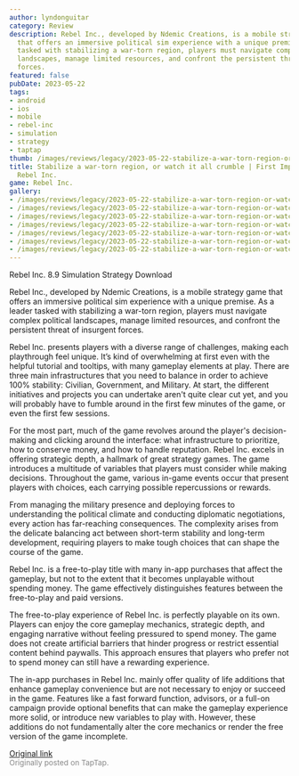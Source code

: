 ```yaml
---
author: lyndonguitar
category: Review
description: Rebel Inc., developed by Ndemic Creations, is a mobile strategy game
  that offers an immersive political sim experience with a unique premise. As a leader
  tasked with stabilizing a war-torn region, players must navigate complex political
  landscapes, manage limited resources, and confront the persistent threat of insurgent
  forces.
featured: false
pubDate: 2023-05-22
tags:
- android
- ios
- mobile
- rebel-inc
- simulation
- strategy
- taptap
thumb: /images/reviews/legacy/2023-05-22-stabilize-a-war-torn-region-or-watch-it-all-crumble--first-impressions---rebel-inc-0.avif
title: Stabilize a war-torn region, or watch it all crumble | First Impressions -
  Rebel Inc.
game: Rebel Inc.
gallery:
- /images/reviews/legacy/2023-05-22-stabilize-a-war-torn-region-or-watch-it-all-crumble--first-impressions---rebel-inc-0.avif
- /images/reviews/legacy/2023-05-22-stabilize-a-war-torn-region-or-watch-it-all-crumble--first-impressions---rebel-inc-1.avif
- /images/reviews/legacy/2023-05-22-stabilize-a-war-torn-region-or-watch-it-all-crumble--first-impressions---rebel-inc-2.avif
- /images/reviews/legacy/2023-05-22-stabilize-a-war-torn-region-or-watch-it-all-crumble--first-impressions---rebel-inc-3.avif
- /images/reviews/legacy/2023-05-22-stabilize-a-war-torn-region-or-watch-it-all-crumble--first-impressions---rebel-inc-4.avif
- /images/reviews/legacy/2023-05-22-stabilize-a-war-torn-region-or-watch-it-all-crumble--first-impressions---rebel-inc-5.avif
- /images/reviews/legacy/2023-05-22-stabilize-a-war-torn-region-or-watch-it-all-crumble--first-impressions---rebel-inc-6.avif
---
```

Rebel Inc.
8.9
Simulation
Strategy
Download

Rebel Inc., developed by Ndemic Creations, is a mobile strategy game that offers an immersive political sim experience with a unique premise. As a leader tasked with stabilizing a war-torn region, players must navigate complex political landscapes, manage limited resources, and confront the persistent threat of insurgent forces.

Rebel Inc. presents players with a diverse range of challenges, making each playthrough feel unique. It’s kind of overwhelming at first even with the helpful tutorial and tooltips, with many gameplay elements at play. There are three main infrastructures that you need to balance in order to achieve 100% stability: Civilian, Government, and Military. At start, the different initiatives and projects you can undertake aren't quite clear cut yet, and you will probably have to fumble around in the first few minutes of the game, or even the first few sessions.

For the most part, much of the game revolves around the player's decision-making and clicking around the interface: what infrastructure to prioritize, how to conserve money, and how to handle reputation. Rebel Inc. excels in offering strategic depth, a hallmark of great strategy games. The game introduces a multitude of variables that players must consider while making decisions. Throughout the game, various in-game events occur that present players with choices, each carrying possible repercussions or rewards.

From managing the military presence and deploying forces to understanding the political climate and conducting diplomatic negotiations, every action has far-reaching consequences. The complexity arises from the delicate balancing act between short-term stability and long-term development, requiring players to make tough choices that can shape the course of the game.

Rebel Inc. is a free-to-play title with many in-app purchases that affect the gameplay, but not to the extent that it becomes unplayable without spending money. The game effectively distinguishes features between the free-to-play and paid versions.

The free-to-play experience of Rebel Inc. is perfectly playable on its own. Players can enjoy the core gameplay mechanics, strategic depth, and engaging narrative without feeling pressured to spend money. The game does not create artificial barriers that hinder progress or restrict essential content behind paywalls. This approach ensures that players who prefer not to spend money can still have a rewarding experience.

The in-app purchases in Rebel Inc. mainly offer quality of life additions that enhance gameplay convenience but are not necessary to enjoy or succeed in the game. Features like a fast forward function, advisors, or a full-on campaign provide optional benefits that can make the gameplay experience more solid, or introduce new variables to play with. However, these additions do not fundamentally alter the core mechanics or render the free version of the game incomplete.

[Original link](https://www.taptap.io/post/5548344)<br><span style="font-size: 0.95em; color: #888;">Originally posted on TapTap.</span>